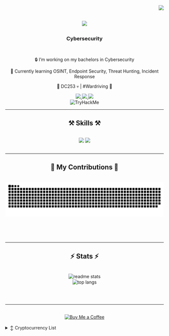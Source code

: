 <img align="right" src="https://visitor-badge.laobi.icu/badge?page_id=Err0ric.Err0ric" />

<h1 align="center">
    <img src="https://readme-typing-svg.herokuapp.com/?font=Orbitron&size=40&center=true&vCenter=true&width=500&height=70&duration=4500&lines=∩(˵☯‿☯˵)つ¤=[]:::::>;+I+am+Err0ric!;" />
</h1>

<h3 align="center">Cybersecurity</h3>

<br/>

<div align="center">
 
 :lock: I’m working on my bachelors in Cybersecurity
 
 :floppy_disk: Currently learning OSINT, Endpoint Security, Threat Hunting, Incident Response 

:red_circle: DC253 :skull: | #Wardriving :satellite:

 </div>
 
<div align="center"> 
  <a href="mailto:Err0ric@proton.me">
    <img src="https://img.shields.io/badge/email-333333?style=for-the-badge&logo=gmail&logoColor=red" />
  </a>
  <a href="https://www.linkedin.com/in/eric-henderson-/" target="_blank">
    <img src="https://img.shields.io/badge/LinkedIn-0077B5?style=for-the-badge&logo=linkedin&logoColor=white" target="_blank" />
  </a>
  <a href="https://Err0ric.github.io" target="_blank">
     <img src="https://img.shields.io/badge/Portfolio-FF5722?style=for-the-badge&logo=todoist&logoColor=white" target="_blank" /> <!-- sqlite, safari, google-chrome are other good icon options -->
  </a>
    <div align="center">
     <img src="https://tryhackme-badges.s3.amazonaws.com/Err0ric.png" alt="TryHackMe">
</div>
</div>

 <hr/>
 
<h2 align="center">⚒️ Skills ⚒️</h2>
<br/>
<div align="center">
    <img src="https://skillicons.dev/icons?i=apple,discord,arch,debian,elasticsearch,vscode,github,gitlab,grafana" />
    <img src="https://skillicons.dev/icons?i=windows,python,raspberrypi,docker,ai,kali,obsidian" /><br>
</div>

<br/>
<hr/>

<div align="center">
  <h2>🐍 My Contributions 🐍</h2>
  <br>
  <img alt="snake eating my contributions" src="https://raw.githubusercontent.com/Err0ric/Err0ric/output/github-contribution-grid-snake.svg" />
  
  <br/><br/><br/>
</div>

<hr/>

<h2 align="center">⚡ Stats ⚡</h2>
<br>
<div align=center>
  <img width=390 src="https://github-readme-stats.vercel.app/api?username=Err0ric&count_private=true&show_icons=true&theme=midnight-purple&rank_icon=github&border_radius=10" alt="readme stats" />
  <br/>
  <img width=325 align="center" src="https://github-readme-stats.vercel.app/api/top-langs/?username=Err0ric&hide=HTML&langs_count=8&layout=compact&theme=midnight-purple&border_radius=10&size_weight=0.5&count_weight=0.5&exclude_repo=github-readme-stats" alt="top langs" />
</div>

<br/><br/>

<hr/>

<br/>

<div align="center">
<a href='https://ko-fi.com/Err0ric' target='_blank'><img height='36' style='border:0px;height:36px;' src='https://storage.ko-fi.com/cdn/kofi5.png?v=3' border='0' alt='Buy Me a Coffee' /></a>
</div>

<br/>

<details>

  <summary>↕️ <bold>Cryptocurrency List</bold></summary>
 
 <br />

| Currency          | Wallet Address                                                                                               |
|-------------------|--------------------------------------------------------------------------------------------------------------|
| Bitcoin (BTC)     | 35vgCnx9FGBGTxCNE19zV8uJJBDyWcZTHF                                                                           |
| Ethereum (ETH)    | 0x9EC433d5ef2E3f5907e8a23706150a55562f6F24                                                                   |


</details>
